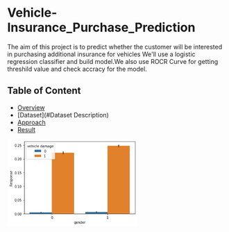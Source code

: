 # Vehicle-Insurance_Purchase_Prediction
The aim of this project  is to predict whether the customer will be interested in purchasing additional insurance for vehicles
We'll use a logistic regression classifier and build model.We also use ROCR Curve for getting  threshild value and check accracy for the model.


## Table of Content
  * [Overview](#Overview)
  * [Dataset](#Dataset Description)
  * [Approach](#Approach)
  * [Result](#Result)
  




<img src="/vehicle%20damage%20vs%20target%20variable.png" width="300">
